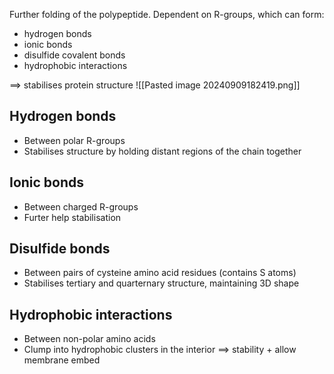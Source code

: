 Further folding of the polypeptide. Dependent on R-groups, which can form:
- hydrogen bonds
- ionic bonds
- disulfide covalent bonds
- hydrophobic interactions

$\implies$ stabilises protein structure
![[Pasted image 20240909182419.png]]
## Hydrogen bonds
- Between polar R-groups
- Stabilises structure by holding distant regions of the chain together
## Ionic bonds
- Between charged R-groups
- Furter help stabilisation
## Disulfide bonds
- Between pairs of cysteine amino acid residues (contains S atoms)
- Stabilises tertiary and quarternary structure, maintaining 3D shape
## Hydrophobic interactions
- Between non-polar amino acids
- Clump into hydrophobic clusters in the interior $\implies$ stability + allow membrane embed
